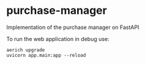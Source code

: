 # purchase-manager
Implementation of the purchase manager on FastAPI

To run the web application in debug use:
```shell
aerich upgrade
uvicorn app.main:app --reload
```